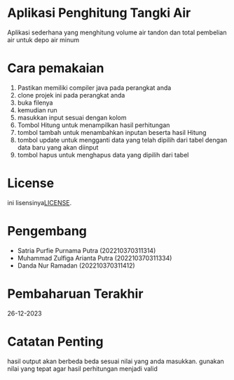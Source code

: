 # Aplikasi Penghitung Tangki Air 
Aplikasi sederhana yang menghitung volume air tandon dan total pembelian air untuk depo air minum

# Cara pemakaian 
1. Pastikan memiliki compiler java pada perangkat anda
2. clone projek ini pada perangkat anda
3. buka filenya 
4. kemudian run 
5. masukkan input sesuai dengan kolom 
6. Tombol Hitung untuk menampilkan hasil perhitungan
7. tombol tambah untuk menambahkan inputan beserta hasil Hitung
8. tombol update untuk mengganti data yang telah dipilih dari tabel dengan data baru yang akan diinput
9. tombol hapus untuk menghapus data yang dipilih dari tabel 

# License
ini lisensinya[LICENSE](LICENSE).

# Pengembang 
- Satria Purfie Purnama Putra		  (202210370311314)
- Muhammad Zulfiga Arianta Putra	(202210370311334)
- Danda Nur Ramadan			          (202210370311412)

# Pembaharuan Terakhir
26-12-2023

# Catatan Penting
hasil output akan berbeda beda sesuai nilai yang anda masukkan. gunakan nilai yang tepat agar hasil perhitungan menjadi valid

